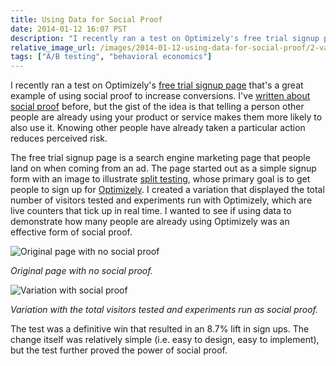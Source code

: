 ```yaml
---
title: Using Data for Social Proof
date: 2014-01-12 16:07 PST
description: "I recently ran a test on Optimizely's free trial signup page that's a great example of using social proof to increase conversions. I've written about social proof before, but the gist of the idea is that telling a person other people are already using your product or service makes them more likely to also use it."
relative_image_url: /images/2014-01-12-using-data-for-social-proof/2-variation.png
tags: ["A/B testing", "behavioral economics"]
---
```


I recently ran a test on Optimizely's [free trial signup page](https://www.optimizely.com/free-trial) that's a great example of using social proof to increase conversions. I've [written about social proof](/2013/08/02/everyones-reading-this-increase-conversions-with-social-proof/) before, but the gist of the idea is that telling a person other people are already using your product or service makes them more likely to also use it. Knowing other people have already taken a particular action reduces perceived risk.

The free trial signup page is a search engine marketing page that people land on when coming from an ad. The page started out as a simple signup form with an image to illustrate [split testing](https://www.optimizely.com/split-testing), whose primary goal is to get people to sign up for [Optimizely](https://www.optimizely.com). I created a variation that displayed the total number of visitors tested and experiments run with Optimizely, which are live counters that tick up in real time. I wanted to see if using data to demonstrate how many people are already using Optimizely was an effective form of social proof.

![Original page with no social proof](http://jlzych.com/images/2014-01-12-using-data-for-social-proof/1-original.png)

_Original page with no social proof._

![Variation with social proof](http://jlzych.com/images/2014-01-12-using-data-for-social-proof/2-variation.png)

_Variation with the total visitors tested and experiments run as social proof._

The test was a definitive win that resulted in an 8.7% lift in sign ups. The change itself was relatively simple (i.e. easy to design, easy to implement), but the test further proved the power of social proof.


